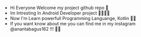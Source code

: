 - Hi Everyone Welcome my project github repo 👋
- Im Intresting In Android Developer project 👨‍💻👩‍💻
- Now I'm Learn powerfull Programming Languange, Kotlin 👩‍💻
- If you want know about me you can find me in my instagram @anantabagus162 !!! 📸📸

<!---
BagusAnanta/BagusAnanta is a ✨ special ✨ repository because its `README.md` (this file) appears on your GitHub profile.
You can click the Preview link to take a look at your changes.
--->
